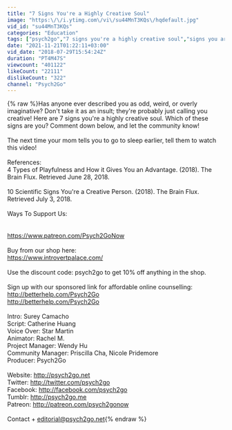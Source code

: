 ```yaml
---
title: "7 Signs You're a Highly Creative Soul"
image: "https:\/\/i.ytimg.com\/vi\/su44MnT3KQs\/hqdefault.jpg"
vid_id: "su44MnT3KQs"
categories: "Education"
tags: ["psych2go","7 signs you're a highly creative soul","signs you are a creative soul"]
date: "2021-11-21T01:22:11+03:00"
vid_date: "2018-07-29T15:54:24Z"
duration: "PT4M47S"
viewcount: "401122"
likeCount: "22111"
dislikeCount: "322"
channel: "Psych2Go"
---
```

{% raw %}Has anyone ever described you as odd, weird, or overly imaginative? Don't take it as an insult; they're probably just calling you creative! Here are 7 signs you're a highly creative soul. Which of these signs are you? Comment down below, and let the community know!<br /><br />The next time your mom tells you to go to sleep earlier, tell them to watch this video! <br /><br />References:<br />4 Types of Playfulness and How it Gives You an Advantage. (2018). The Brain Flux. Retrieved June 28, 2018.<br /><br />10 Scientific Signs You're a Creative Person. (2018). The Brain Flux. Retrieved July 3, 2018.<br /><br />Ways To Support Us: <br /><br /><br /><a rel="nofollow" target="blank" href="https://www.patreon.com/Psych2GoNow">https://www.patreon.com/Psych2GoNow</a><br /><br />Buy from our shop here: <br /><a rel="nofollow" target="blank" href="https://www.introvertpalace.com/">https://www.introvertpalace.com/</a><br /><br />Use the discount code: psych2go to get 10% off anything in the shop. <br /><br />Sign up with our sponsored link for affordable online counselling: <br /><a rel="nofollow" target="blank" href="http://betterhelp.com/Psych2Go">http://betterhelp.com/Psych2Go</a> <br /><a rel="nofollow" target="blank" href="http://betterhelp.com/Psych2Go">http://betterhelp.com/Psych2Go</a> <br /><br />Intro: Surey Camacho<br />Script: Catherine Huang<br />Voice Over: Star Martin<br />Animator: Rachel M.<br />Project Manager: Wendy Hu<br />Community Manager: Priscilla Cha, Nicole Pridemore<br />Producer: Psych2Go<br /><br />Website: <a rel="nofollow" target="blank" href="http://psych2go.net">http://psych2go.net</a><br />Twitter: <a rel="nofollow" target="blank" href="http://twitter.com/psych2go">http://twitter.com/psych2go</a><br />Facebook: <a rel="nofollow" target="blank" href="http://facebook.com/psych2go">http://facebook.com/psych2go</a><br />Tumblr: <a rel="nofollow" target="blank" href="http://psych2go.me">http://psych2go.me</a><br />Patreon: <a rel="nofollow" target="blank" href="http://patreon.com/psych2gonow">http://patreon.com/psych2gonow</a><br /><br />Contact + editorial@psych2go.net{% endraw %}
